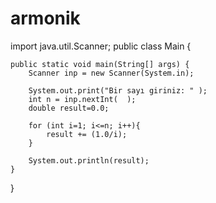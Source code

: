 # armonik

import java.util.Scanner;
public class Main {

    public static void main(String[] args) {
        Scanner inp = new Scanner(System.in);
        
        System.out.print("Bir sayı giriniz: " );
        int n = inp.nextInt(  );
        double result=0.0;
        
        for (int i=1; i<=n; i++){
            result += (1.0/i);
        }
        
        System.out.println(result);
    }
}
